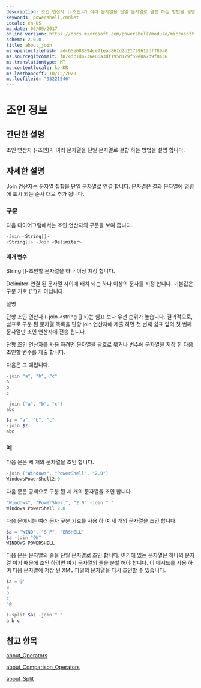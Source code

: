 ```yaml
---
description: 조인 연산자 (-조인)가 여러 문자열을 단일 문자열로 결합 하는 방법을 설명 합니다.
keywords: powershell,cmdlet
Locale: en-US
ms.date: 06/09/2017
online version: https://docs.microsoft.com/powershell/module/microsoft.powershell.core/about/about_join?view=powershell-6&WT.mc_id=ps-gethelp
schema: 2.0.0
title: about_join
ms.openlocfilehash: adc65e688894ce71ea386fd2b21799612df789a0
ms.sourcegitcommit: f874dc1d4236e06a3df195d179f59e0a7d9f8436
ms.translationtype: MT
ms.contentlocale: ko-KR
ms.lasthandoff: 10/13/2020
ms.locfileid: "93221546"
---
```

# <a name="about-join"></a>조인 정보

## <a name="short-description"></a>간단한 설명
조인 연산자 (-조인)가 여러 문자열을 단일 문자열로 결합 하는 방법을 설명 합니다.

## <a name="long-description"></a>자세한 설명

Join 연산자는 문자열 집합을 단일 문자열로 연결 합니다. 문자열은 결과 문자열에 명령에 표시 되는 순서 대로 추가 됩니다.

### <a name="syntax"></a>구문

다음 다이어그램에서는 조인 연산자의 구문을 보여 줍니다.

```powershell
-Join <String[]>
<String[]> -Join <Delimiter>
```

#### <a name="parameters"></a>매개 변수

String []-조인할 문자열을 하나 이상 지정 합니다.

Delimiter-연결 된 문자열 사이에 배치 되는 하나 이상의 문자를 지정 합니다. 기본값은 구분 기호 ("")가 아닙니다.

설명

단항 조인 연산자 (-join <string [] >)는 쉼표 보다 우선 순위가 높습니다. 결과적으로, 쉼표로 구분 된 문자열 목록을 단항 join 연산자에 제출 하면 첫 번째 쉼표 앞의 첫 번째 문자열만 조인 연산자에 전송 됩니다.

단항 조인 연산자를 사용 하려면 문자열을 괄호로 묶거나 변수에 문자열을 저장 한 다음 조인할 변수를 제출 합니다.

다음은 그 예입니다.

```powershell
-join "a", "b", "c"
a
b
c

-join ("a", "b", "c")
abc

$z = "a", "b", "c"
-join $z
abc
```

### <a name="examples"></a>예

다음 문은 세 개의 문자열을 조인 합니다.

```powershell
-join ("Windows", "PowerShell", "2.0")
WindowsPowerShell2.0
```

다음 문은 공백으로 구분 된 세 개의 문자열을 조인 합니다.

```powershell
"Windows", "PowerShell", "2.0" -join " "
Windows PowerShell 2.0
```

다음 문에서는 여러 문자 구분 기호를 사용 하 여 세 개의 문자열을 조인 합니다.

```powershell
$a = "WIND", "S P", "ERSHELL"
$a -join "OW"
WINDOWS POWERSHELL
```

다음 문은 문자열의 줄을 단일 문자열로 조인 합니다. 여기에 있는 문자열은 하나의 문자열 이기 때문에 조인 하려면 여기 문자열의 줄을 분할 해야 합니다. 이 메서드를 사용 하 여 다음 문자열에 저장 된 XML 파일의 문자열을 다시 조인할 수 있습니다.

```powershell
$a = @'
a
b
c
'@

(-split $a) -join " "
a b c
```

## <a name="see-also"></a>참고 항목

[about_Operators](about_Operators.md)

[about_Comparison_Operators](about_Comparison_Operators.md)

[about_Split](about_Split.md)
